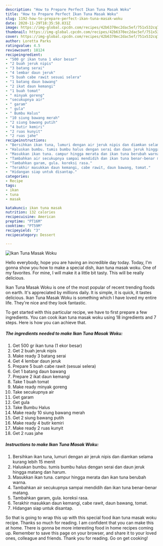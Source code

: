 ```yaml
---
description: "How to Prepare Perfect Ikan Tuna Masak Woku"
title: "How to Prepare Perfect Ikan Tuna Masak Woku"
slug: 1192-how-to-prepare-perfect-ikan-tuna-masak-woku
date: 2020-11-29T18:35:58.831Z
image: https://img-global.cpcdn.com/recipes/42b6370ec2dac5ef/751x532cq70/ikan-tuna-masak-woku-foto-resep-utama.jpg
thumbnail: https://img-global.cpcdn.com/recipes/42b6370ec2dac5ef/751x532cq70/ikan-tuna-masak-woku-foto-resep-utama.jpg
cover: https://img-global.cpcdn.com/recipes/42b6370ec2dac5ef/751x532cq70/ikan-tuna-masak-woku-foto-resep-utama.jpg
author: Loretta Parks
ratingvalue: 4.5
reviewcount: 18124
recipeingredient:
- "500 gr ikan tuna 1 ekor besar"
- "2 buah jeruk nipis"
- "3 batang serai"
- "4 lembar daun jeruk"
- "5 buah cabe rawit sesuai selera"
- "1 batang daun bawang"
- "2 ikat daun kemangi"
- "1 buah tomat"
- " minyak goreng"
- "secukupnya air"
- " garam"
- " gula"
- " Bumbu Halus"
- "10 siung bawang merah"
- "2 siung bawang putih"
- "4 butir kemiri"
- "2 ruas kunyit"
- "2 ruas jahe"
recipeinstructions:
- "Bersihkan ikan tuna, lumuri dengan air jeruk nipis dan diamkan selama kurang lebih 15 menit"
- "Haluskan bumbu. tumis bumbu halus dengan serai dan daun jeruk hingga matang dan harum."
- "Masukkan ikan tuna. campur hingga merata dan ikan tuna berubah warna."
- "Tambahkan air secukupnya sampai mendidih dan ikan tuna benar-benar matang."
- "Tambahkan garam, gula. koreksi rasa."
- "Terakhir masukkan daun kemangi, cabe rawit, daun bawang, tomat."
- "Hidangan siap untuk disantap."
categories:
- Recipe
tags:
- ikan
- tuna
- masak

katakunci: ikan tuna masak 
nutrition: 132 calories
recipecuisine: American
preptime: "PT16M"
cooktime: "PT59M"
recipeyield: "3"
recipecategory: Dessert

---
```



![Ikan Tuna Masak Woku](https://img-global.cpcdn.com/recipes/42b6370ec2dac5ef/751x532cq70/ikan-tuna-masak-woku-foto-resep-utama.jpg)

Hello everybody, hope you are having an incredible day today. Today, I'm gonna show you how to make a special dish, ikan tuna masak woku. One of my favorites. For mine, I will make it a little bit tasty. This will be really delicious.

Ikan Tuna Masak Woku is one of the most popular of recent trending foods on earth. It's appreciated by millions daily. It is simple, it is quick, it tastes delicious. Ikan Tuna Masak Woku is something which I have loved my entire life. They're nice and they look fantastic.




To get started with this particular recipe, we have to first prepare a few ingredients. You can cook ikan tuna masak woku using 18 ingredients and 7 steps. Here is how you can achieve that.

<!--inarticleads1-->

##### The ingredients needed to make Ikan Tuna Masak Woku:

1. Get 500 gr ikan tuna (1 ekor besar)
1. Get 2 buah jeruk nipis
1. Make ready 3 batang serai
1. Get 4 lembar daun jeruk
1. Prepare 5 buah cabe rawit (sesuai selera)
1. Get 1 batang daun bawang
1. Prepare 2 ikat daun kemangi
1. Take 1 buah tomat
1. Make ready  minyak goreng
1. Take secukupnya air
1. Get  garam
1. Get  gula
1. Take  Bumbu Halus
1. Make ready 10 siung bawang merah
1. Get 2 siung bawang putih
1. Make ready 4 butir kemiri
1. Make ready 2 ruas kunyit
1. Get 2 ruas jahe




<!--inarticleads2-->

##### Instructions to make Ikan Tuna Masak Woku:

1. Bersihkan ikan tuna, lumuri dengan air jeruk nipis dan diamkan selama kurang lebih 15 menit
1. Haluskan bumbu. tumis bumbu halus dengan serai dan daun jeruk hingga matang dan harum.
1. Masukkan ikan tuna. campur hingga merata dan ikan tuna berubah warna.
1. Tambahkan air secukupnya sampai mendidih dan ikan tuna benar-benar matang.
1. Tambahkan garam, gula. koreksi rasa.
1. Terakhir masukkan daun kemangi, cabe rawit, daun bawang, tomat.
1. Hidangan siap untuk disantap.




So that is going to wrap this up with this special food ikan tuna masak woku recipe. Thanks so much for reading. I am confident that you can make this at home. There is gonna be more interesting food in home recipes coming up. Remember to save this page on your browser, and share it to your loved ones, colleague and friends. Thank you for reading. Go on get cooking!
